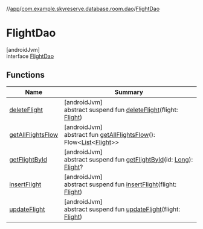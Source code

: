 //[app](../../../index.md)/[com.example.skyreserve.database.room.dao](../index.md)/[FlightDao](index.md)

# FlightDao

[androidJvm]\
interface [FlightDao](index.md)

## Functions

| Name | Summary |
|---|---|
| [deleteFlight](delete-flight.md) | [androidJvm]<br>abstract suspend fun [deleteFlight](delete-flight.md)(flight: [Flight](../../com.example.skyreserve.database.room.entity/-flight/index.md)) |
| [getAllFlightsFlow](get-all-flights-flow.md) | [androidJvm]<br>abstract fun [getAllFlightsFlow](get-all-flights-flow.md)(): <!---  GfmCommand {"@class":"org.jetbrains.dokka.gfm.ResolveLinkGfmCommand","dri":{"packageName":"kotlinx.coroutines.flow","classNames":"Flow","callable":null,"target":{"@class":"org.jetbrains.dokka.links.PointingToDeclaration"},"extra":null}} --->Flow<!--- --->&lt;[List](https://kotlinlang.org/api/latest/jvm/stdlib/kotlin.collections/-list/index.html)&lt;[Flight](../../com.example.skyreserve.database.room.entity/-flight/index.md)&gt;&gt; |
| [getFlightById](get-flight-by-id.md) | [androidJvm]<br>abstract suspend fun [getFlightById](get-flight-by-id.md)(id: [Long](https://kotlinlang.org/api/latest/jvm/stdlib/kotlin/-long/index.html)): [Flight](../../com.example.skyreserve.database.room.entity/-flight/index.md)? |
| [insertFlight](insert-flight.md) | [androidJvm]<br>abstract suspend fun [insertFlight](insert-flight.md)(flight: [Flight](../../com.example.skyreserve.database.room.entity/-flight/index.md)) |
| [updateFlight](update-flight.md) | [androidJvm]<br>abstract suspend fun [updateFlight](update-flight.md)(flight: [Flight](../../com.example.skyreserve.database.room.entity/-flight/index.md)) |
